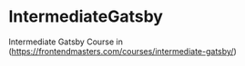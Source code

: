 # IntermediateGatsby
Intermediate Gatsby Course in (https://frontendmasters.com/courses/intermediate-gatsby/)
